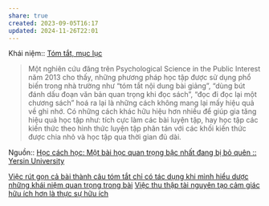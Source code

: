 ```yaml
---
share: true
created: 2023-09-05T16:17
updated: 2024-11-26T22:01
---
```

Khái niệm:: [Tóm tắt, mục lục](../../../../%CE%9E%20Kh%C3%A1i%20ni%E1%BB%87m/T%C3%B3m%20t%E1%BA%AFt,%20m%E1%BB%A5c%20l%E1%BB%A5c.md)

> Một nghiên cứu đăng trên Psychological Science in the Public Interest năm 2013 cho thấy, những phương pháp học tập được sử dụng phổ biến trong nhà trường như “tóm tắt nội dung bài giảng”, “dùng bút đánh dấu đoạn văn bản quan trọng khi đọc sách”, “đọc đi đọc lại một chương sách” hoá ra lại là những cách không mang lại mấy hiệu quả về ghi nhớ. Có những cách khác hữu hiệu hơn nhiều để giúp gia tăng hiệu quả học tập như: tích cực làm các bài luyện tập, hay học tập các kiến thức theo hình thức luyện tập phân tán với các khối kiến thức được chia nhỏ và học tập qua thời gian đủ dài.

Nguồn:: [Học cách học: Một bài học quan trọng bậc nhất đang bị bỏ quên :: Yersin University](https://yersin.edu.vn/hoc-cach-hoc--mot-bai-hoc-quan-trong-bac-nhat-dang-bi-bo-quen-html "Học cách học: Một bài học quan trọng bậc nhất đang bị bỏ quên :: Yersin University")

[Việc rút gọn cả bài thành câu tóm tắt chỉ có tác dụng khi mình hiểu dược những khái niệm quan trọng trong bài](../Vi%E1%BB%87c%20r%C3%BAt%20g%E1%BB%8Dn%20c%E1%BA%A3%20b%C3%A0i%20th%C3%A0nh%20c%C3%A2u%20t%C3%B3m%20t%E1%BA%AFt%20ch%E1%BB%89%20c%C3%B3%20t%C3%A1c%20d%E1%BB%A5ng%20khi%20m%C3%ACnh%20hi%E1%BB%83u%20d%C6%B0%E1%BB%A3c%20nh%E1%BB%AFng%20kh%C3%A1i%20ni%E1%BB%87m%20quan%20tr%E1%BB%8Dng%20trong%20b%C3%A0i.md)
[Việc thu thập tài nguyên tạo cảm giác hữu ích hơn là thực sự hữu ích](./Vi%E1%BB%87c%20thu%20th%E1%BA%ADp%20t%C3%A0i%20nguy%C3%AAn%20t%E1%BA%A1o%20c%E1%BA%A3m%20gi%C3%A1c%20h%E1%BB%AFu%20%C3%ADch%20h%C6%A1n%20l%C3%A0%20th%E1%BB%B1c%20s%E1%BB%B1%20h%E1%BB%AFu%20%C3%ADch.md)
